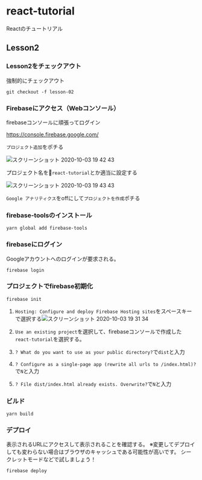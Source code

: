 # react-tutorial

Reactのチュートリアル

## Lesson2

### Lesson2をチェックアウト

強制的にチェックアウト

``` shell
git checkout -f lesson-02
```

### Firebaseにアクセス（Webコンソール）

firebaseコンソールに頑張ってログイン

https://console.firebase.google.com/

`プロジェクト追加`をポチる

![スクリーンショット 2020-10-03 19 42 43](https://user-images.githubusercontent.com/1374058/94990008-ceb22b80-05b3-11eb-8e41-3714c3c2ab3a.png)

プロジェクト名を`react-tutorial`とか適当に設定する

![スクリーンショット 2020-10-03 19 43 43](https://user-images.githubusercontent.com/1374058/94990010-cf4ac200-05b3-11eb-8c88-17750945af33.png)

`Google アナリティクス`をoffにして`プロジェクトを作成`ポチる

### firebase-toolsのインストール

``` shell
yarn global add firebase-tools
```

### firebaseにログイン

Googleアカウントへのログインが要求される。

``` shell
firebase login
```

### プロジェクトでfirebase初期化

``` shell
firebase init
```

1. `Hosting: Configure and deploy Firebase Hosting sites`をスペースキーで選択する![スクリーンショット 2020-10-03 19 31 34](https://user-images.githubusercontent.com/1374058/94990003-cc4fd180-05b3-11eb-9492-9c0e3426fa66.png)

1. `Use an existing project`を選択して、firebaseコンソールで作成した`react-tutorial`を選択する。

1. `? What do you want to use as your public directory?`で`dist`と入力

1. `? Configure as a single-page app (rewrite all urls to /index.html)? `で`N`と入力

1. `? File dist/index.html already exists. Overwrite?`で`N`と入力

### ビルド

``` shell
yarn build
```

### デプロイ

表示されるURLにアクセスして表示されることを確認する。
※変更してデプロイしても変わらない場合はブラウザのキャッシュである可能性が高いです。
シークレットモードなどで試しましょう！

``` shell
firebase deploy
```
